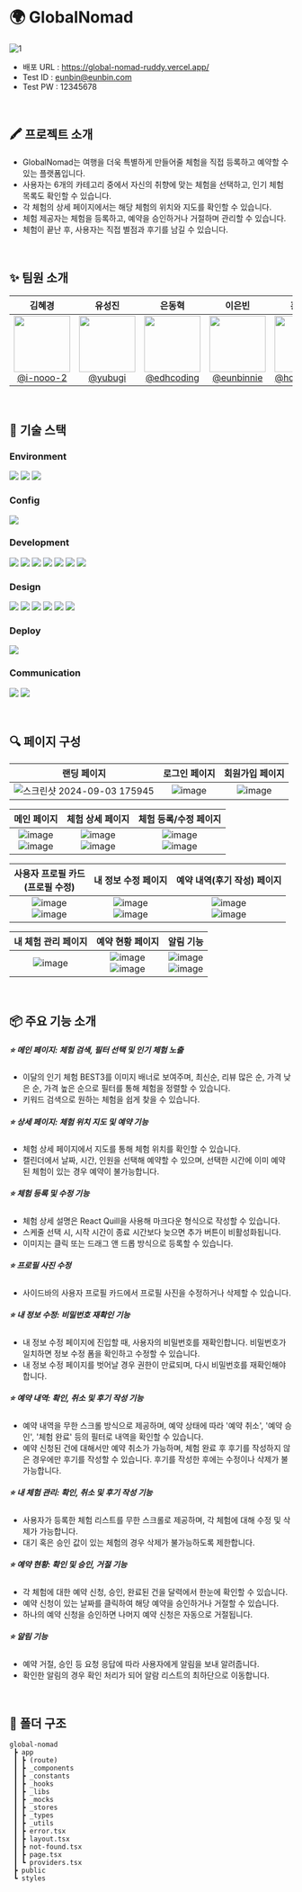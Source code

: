 # 🌍 GlobalNomad
![1](https://github.com/user-attachments/assets/682546c1-d6b3-4e85-940d-bfa2f8c1431c)
- 배포 URL : https://global-nomad-ruddy.vercel.app/
- Test ID : eunbin@eunbin.com
- Test PW : 12345678
<br />

## 🖍️ 프로젝트 소개
- GlobalNomad는 여행을 더욱 특별하게 만들어줄 체험을 직접 등록하고 예약할 수 있는 플랫폼입니다.
- 사용자는 6개의 카테고리 중에서 자신의 취향에 맞는 체험을 선택하고, 인기 체험 목록도 확인할 수 있습니다.
- 각 체험의 상세 페이지에서는 해당 체험의 위치와 지도를 확인할 수 있습니다.
- 체험 제공자는 체험을 등록하고, 예약을 승인하거나 거절하며 관리할 수 있습니다.
- 체험이 끝난 후, 사용자는 직접 별점과 후기를 남길 수 있습니다.
<br />

## ✨ 팀원 소개
<div align="center">

|                                                          **김혜경**                                                           |                                                           **유성진**                                                            |                                                        **은동혁**                                                        |                                                          **이은빈**                                                           |                                                        **홍서하**                                                         |
| :---------------------------------------------------------------------------------------------------------------------------: | :-----------------------------------------------------------------------------------------------------------------------------: | :----------------------------------------------------------------------------------------------------------------------: | :---------------------------------------------------------------------------------------------------------------------------: | :-----------------------------------------------------------------------------------------------------------------------: |
| [<img src="https://avatars.githubusercontent.com/u/168407977?v=4" height=100> <br/> @i-nooo-2](https://github.com/i-nooo-2) | [<img src="https://avatars.githubusercontent.com/u/141720486?v=4" height=100> <br/> @yubugi](https://github.com/yubugi) | [<img src="https://avatars.githubusercontent.com/u/156271070?v=4" height=100> <br/> @edhcoding](https://github.com/edhcoding) | [<img src="https://avatars.githubusercontent.com/u/110139747?v=4" height=100> <br/> @eunbinnie](https://github.com/eunbinnie) | [<img src="https://avatars.githubusercontent.com/u/122506809?v=4" height=100> <br/> @hongseoha](https://github.com/hongseoha) |
</div>

<br />

## 🦖 기술 스택
### Environment
<img src="https://img.shields.io/badge/Visual%20Studio%20Code-007ACC?style=for-the-badge&logo=visual-studio-code&logoColor=white"> <img src="https://img.shields.io/badge/github-181717?style=for-the-badge&logo=github&logoColor=white"> <img src="https://img.shields.io/badge/git-F05032?style=for-the-badge&logo=git&logoColor=white">

### Config
<img src="https://img.shields.io/badge/yarn-2C8EBB?style=for-the-badge&logo=yarn&logoColor=white">

### Development
<img src="https://img.shields.io/badge/next.js-000000?style=for-the-badge&logo=next.js&logoColor=white"> <img src="https://img.shields.io/badge/typescript-3178C6?style=for-the-badge&logo=typescript&logoColor=white"> <img src="https://img.shields.io/badge/react-61DAFB?style=for-the-badge&logo=react&logoColor=white"> <img src="https://img.shields.io/badge/zustand-000000?style=for-the-badge&logo=zustand&logoColor=white"> <img src="https://img.shields.io/badge/tanstackquery-FF4154?style=for-the-badge&logo=tanstackquery&logoColor=white"> <img src="https://img.shields.io/badge/swagger-85EA2D?style=for-the-badge&logo=swagger&logoColor=white"> <img src="https://img.shields.io/badge/axios-5A29E4?style=for-the-badge&logo=axios&logoColor=white">

### Design
<img src="https://img.shields.io/badge/tailwindcss-06B6D4?style=for-the-badge&logo=tailwindcss&logoColor=white"> <img src="https://img.shields.io/badge/emblacarousel-000000?style=for-the-badge&logo=emblacarousel&logoColor=white"> <img src="https://img.shields.io/badge/lottie-006699?style=for-the-badge&logo=lottie&logoColor=white"> <img src="https://img.shields.io/badge/shadcn/ui-000000?style=for-the-badge&logo=shadcn/ui&logoColor=white"> <img src="https://img.shields.io/badge/framer-0055FF?style=for-the-badge&logo=framer&logoColor=white"> <img src="https://img.shields.io/badge/reactquill-00B7E8?style=for-the-badge&logo=reactquill&logoColor=white">

### Deploy
<img src="https://img.shields.io/badge/vercel-000000?style=for-the-badge&logo=vercel&logoColor=white">

### Communication
<img src="https://img.shields.io/badge/notion-000000?style=for-the-badge&logo=notion&logoColor=white"> <img src="https://img.shields.io/badge/discord-5865F2?style=for-the-badge&logo=discord&logoColor=white">

<br />

## 🔍 페이지 구성
|랜딩 페이지|로그인 페이지|회원가입 페이지|
|:---:|:---:|:---:|
|![스크린샷 2024-09-03 175945](https://github.com/user-attachments/assets/47d28b46-920f-45a1-a66f-599dcef2c60d)|![image](https://github.com/user-attachments/assets/790bfc06-a9df-4af3-8536-13a08628bef1)|![image](https://github.com/user-attachments/assets/3a32223e-90ce-4f28-9966-525c086cff7f)|

|메인 페이지|체험 상세 페이지|체험 등록/수정 페이지|
|:---:|:---:|:---:|
|![image](https://github.com/user-attachments/assets/95a050e1-9bd2-44b4-a467-80e03b6b6551)<br/>![image](https://github.com/user-attachments/assets/a19f4ca5-80eb-4b61-ac2e-81a1d4151ba6)|![image](https://github.com/user-attachments/assets/cb72a63c-fd59-4a79-951e-3781bd29e9ca)<br/>![image](https://github.com/user-attachments/assets/e9e00a9b-82aa-4306-a803-5438f5d32de7)|![image](https://github.com/user-attachments/assets/d708aaaa-ed63-4dd5-87a6-614f4cdeb052)<br/>![image](https://github.com/user-attachments/assets/e416ba5a-ec74-4305-b5f3-55c959f66380)|

|사용자 프로필 카드<br/>(프로필 수정)|내 정보 수정 페이지|예약 내역(후기 작성) 페이지|
|:---:|:---:|:---:|
|![image](https://github.com/user-attachments/assets/2d4f9725-ad0c-48a7-a298-ec21e071ef98)<br/>![image](https://github.com/user-attachments/assets/309d0e18-6fcc-4677-949f-bb058acd9911)|![image](https://github.com/user-attachments/assets/76eb9481-aebb-44ca-8874-8245fec87484)<br/>![image](https://github.com/user-attachments/assets/6c0d9973-cfdb-4834-9a12-fd3fec53cdfb)|![image](https://github.com/user-attachments/assets/9ae093ca-8cbe-46d9-b53b-5c5cd5c9555d)<br/>![image](https://github.com/user-attachments/assets/dcaa9a8f-0f28-4461-bce5-c6beb3e8d52e)|

|내 체험 관리 페이지|예약 현황 페이지|알림 기능|
|:---:|:---:|:---:|
|![image](https://github.com/user-attachments/assets/7604c53d-d673-4e0f-9822-83d2bd255891)|![image](https://github.com/user-attachments/assets/533bd907-5748-4ec0-85ba-286ed86f8572)<br/>![image](https://github.com/user-attachments/assets/3eee64c1-4d0a-4067-8eca-8cdd9790d806)|![image](https://github.com/user-attachments/assets/f56cc03c-3bf5-479f-ab2c-897b3090fcd4)<br/>![image](https://github.com/user-attachments/assets/244e966c-da56-43d9-9641-f6df0add9b24)|

<br />

## 📦 주요 기능 소개
##### ⭐ 메인 페이지: 체험 검색, 필터 선택 및 인기 체험 노출
- 이달의 인기 체험 BEST3를 이미지 배너로 보여주며, 최신순, 리뷰 많은 순, 가격 낮은 순, 가격 높은 순으로 필터를 통해 체험을 정렬할 수 있습니다.
- 키워드 검색으로 원하는 체험을 쉽게 찾을 수 있습니다.

##### ⭐ 상세 페이지: 체험 위치 지도 및 예약 기능
- 체험 상세 페이지에서 지도를 통해 체험 위치를 확인할 수 있습니다.
- 캘린더에서 날짜, 시간, 인원을 선택해 예약할 수 있으며, 선택한 시간에 이미 예약된 체험이 있는 경우 예약이 불가능합니다.

##### ⭐ 체험 등록 및 수정 기능
- 체험 상세 설명은 React Quill을 사용해 마크다운 형식으로 작성할 수 있습니다.
- 스케줄 선택 시, 시작 시간이 종료 시간보다 늦으면 추가 버튼이 비활성화됩니다.
- 이미지는 클릭 또는 드래그 앤 드롭 방식으로 등록할 수 있습니다.

##### ⭐ 프로필 사진 수정
- 사이드바의 사용자 프로필 카드에서 프로필 사진을 수정하거나 삭제할 수 있습니다.

##### ⭐ 내 정보 수정: 비밀번호 재확인 기능
- 내 정보 수정 페이지에 진입할 때, 사용자의 비밀번호를 재확인합니다. 비밀번호가 일치하면 정보 수정 폼을 확인하고 수정할 수 있습니다.
- 내 정보 수정 페이지를 벗어날 경우 권한이 만료되며, 다시 비밀번호를 재확인해야 합니다.

##### ⭐ 예약 내역: 확인, 취소 및 후기 작성 기능
- 예약 내역을 무한 스크롤 방식으로 제공하며, 예약 상태에 따라 '예약 취소', '예약 승인', '체험 완료' 등의 필터로 내역을 확인할 수 있습니다.
- 예약 신청된 건에 대해서만 예약 취소가 가능하며, 체험 완료 후 후기를 작성하지 않은 경우에만 후기를 작성할 수 있습니다. 후기를 작성한 후에는 수정이나 삭제가 불가능합니다.

##### ⭐ 내 체험 관리: 확인, 취소 및 후기 작성 기능
- 사용자가 등록한 체험 리스트를 무한 스크롤로 제공하며, 각 체험에 대해 수정 및 삭제가 가능합니다.
- 대기 혹은 승인 값이 있는 체험의 경우 삭제가 불가능하도록 제한합니다.

##### ⭐ 예약 현황: 확인 및 승인, 거절 기능
- 각 체험에 대한 예약 신청, 승인, 완료된 건을 달력에서 한눈에 확인할 수 있습니다.
- 예약 신청이 있는 날짜를 클릭하여 해당 예약을 승인하거나 거절할 수 있습니다.
- 하나의 예약 신청을 승인하면 나머지 예약 신청은 자동으로 거절됩니다.

##### ⭐ 알림 기능
- 예약 거절, 승인 등 요청 응답에 따라 사용자에게 알림을 보내 알려줍니다.
- 확인한 알림의 경우 확인 처리가 되어 알람 리스트의 최하단으로 이동합니다.

<br />

## 📂 폴더 구조
```
global-nomad
 ┣ app
 ┃ ┣ (route)
 ┃ ┣ _components
 ┃ ┣ _constants
 ┃ ┣ _hooks
 ┃ ┣ _libs
 ┃ ┣ _mocks
 ┃ ┣ _stores
 ┃ ┣ _types
 ┃ ┣ _utils
 ┃ ┣ error.tsx
 ┃ ┣ layout.tsx
 ┃ ┣ not-found.tsx
 ┃ ┣ page.tsx
 ┃ ┗ providers.tsx
 ┣ public
 ┗ styles
```
